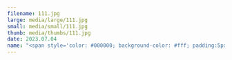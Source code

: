 ```yaml
---
filename: 111.jpg
large: media/large/111.jpg
small: media/small/111.jpg
thumb: media/thumbs/111.jpg
date: 2023.07.04
name: "<span style='color: #000000; background-color: #fff; padding:5px' > Nenufary (olej na płótnie)</span>"
---
```

